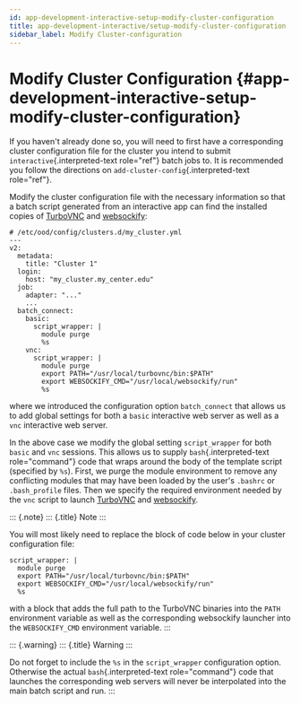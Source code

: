 ```yaml
---
id: app-development-interactive-setup-modify-cluster-configuration
title: app-development-interactive/setup-modify-cluster-configuration
sidebar_label: Modify Cluster-configuration
---
```

Modify Cluster Configuration {#app-development-interactive-setup-modify-cluster-configuration}
============================

If you haven\'t already done so, you will need to first have a
corresponding cluster configuration file for the cluster you intend to
submit `interactive`{.interpreted-text role="ref"} batch jobs to. It is
recommended you follow the directions on
`add-cluster-config`{.interpreted-text role="ref"}.

Modify the cluster configuration file with the necessary information so
that a batch script generated from an interactive app can find the
installed copies of [TurboVNC](https://turbovnc.org/) and
[websockify](https://github.com/novnc/websockify):

``` {.yaml}
# /etc/ood/config/clusters.d/my_cluster.yml
---
v2:
  metadata:
    title: "Cluster 1"
  login:
    host: "my_cluster.my_center.edu"
  job:
    adapter: "..."
    ...
  batch_connect:
    basic:
      script_wrapper: |
        module purge
        %s
    vnc:
      script_wrapper: |
        module purge
        export PATH="/usr/local/turbovnc/bin:$PATH"
        export WEBSOCKIFY_CMD="/usr/local/websockify/run"
        %s
```

where we introduced the configuration option `batch_connect` that allows
us to add global settings for both a `basic` interactive web server as
well as a `vnc` interactive web server.

In the above case we modify the global setting `script_wrapper` for both
`basic` and `vnc` sessions. This allows us to supply
`bash`{.interpreted-text role="command"} code that wraps around the body
of the template script (specified by `%s`). First, we purge the module
environment to remove any conflicting modules that may have been loaded
by the user\'s `.bashrc` or `.bash_profile` files. Then we specify the
required environment needed by the `vnc` script to launch
[TurboVNC](https://turbovnc.org/) and
[websockify](https://github.com/novnc/websockify).

::: {.note}
::: {.title}
Note
:::

You will most likely need to replace the block of code below in your
cluster configuration file:

``` {.yaml}
script_wrapper: |
  module purge
  export PATH="/usr/local/turbovnc/bin:$PATH"
  export WEBSOCKIFY_CMD="/usr/local/websockify/run"
  %s
```

with a block that adds the full path to the TurboVNC binaries into the
`PATH` environment variable as well as the corresponding websockify
launcher into the `WEBSOCKIFY_CMD` environment variable.
:::

::: {.warning}
::: {.title}
Warning
:::

Do not forget to include the `%s` in the `script_wrapper` configuration
option. Otherwise the actual `bash`{.interpreted-text role="command"}
code that launches the corresponding web servers will never be
interpolated into the main batch script and run.
:::
